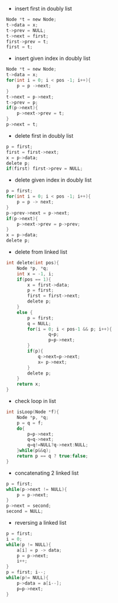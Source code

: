 - insert first in doubly list
```c 
Node *t = new Node;
t->data = x;
t->prev = NULL;
t->next = first;
first->prev = t;
first = t;
```
- insert given index in doubly list
```c
Node *t = new Node;
t->data = x;
for(int i = 0; i < pos -1; i++){
    p = p ->next;
}
t->next = p->next;
t->prev = p;
if(p->next){
    p->next->prev = t;
}
p->next = t;
```
- delete first in doubly list
```c
p = first;
first = first->next;
x = p->data;
delete p;
if(first) first->prev = NULL;
```
- delete given index in doubly list
```c
p = first;
for(int i = 0; i < pos -1; i++){
    p = p -> next;
}
p->prev->next = p->next;
if(p->next){
    p->next->prev = p->prev;
}
x = p->data;
delete p;

```

- delete from linked list
```c
int delete(int pos){
    Node *p, *q;
    int x = -1, i;
    if(pos == 1){
        x = first->data;
        p = first;
        first = first->next;
        delete p;
    }
    else {
        p = first;
        q = NULL;
        for(i = 0; i < pos-1 && p; i++){
                q=p;
                p=p->next;
        }
        if(p){
            q->next=p->next;
            x= p->next;
        }
        delete p;
    }
    return x;
}
```
- check loop in list
```c
int isLoop(Node *f){
    Node *p, *q;
    p = q = f;
    do{
        p=p->next;
        q=q->next;
        q=q!=NULL?q->next:NULL;
    }while(p&&q);
    return p == q ? true:false;
}
```
- concatenating 2 linked list
```c
p = first;
while(p->next != NULL){
    p = p->next;
}
p->next = second;
second = NULL;
```
- reversing a linked list
```c
p = first;
i = 0;
while(p != NULL){
    a[i] = p -> data;
    p = p->next;
    i++;
}
p = first; i--;
while(p!= NULL){
    p->data = a[i--];
    p=p->next;
}
```